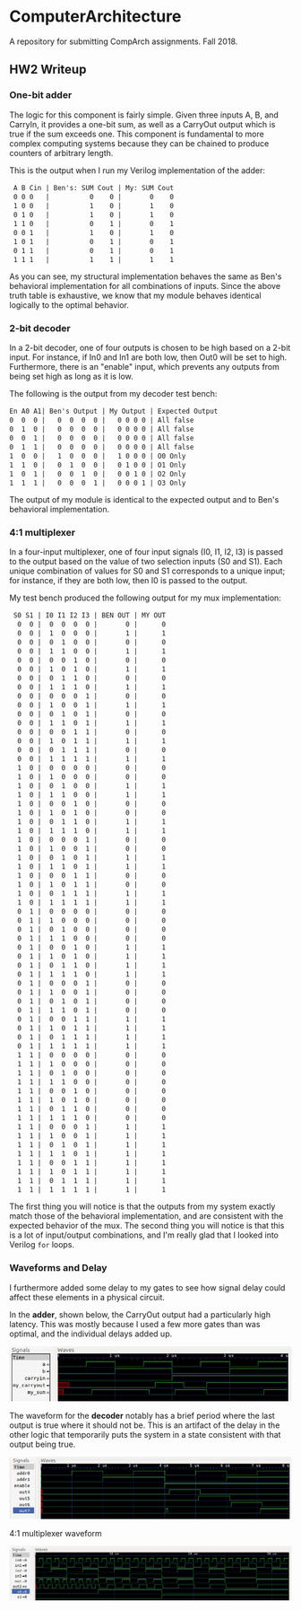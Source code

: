 # ComputerArchitecture
A repository for submitting CompArch assignments. Fall 2018.

## HW2 Writeup
### One-bit adder
The logic for this component is fairly simple. Given three inputs A, B, and CarryIn, it provides a one-bit sum, as well as a CarryOut output which is true if the sum exceeds one. This component is fundamental to more complex computing systems because they can be chained to produce counters of arbitrary length.

This is the output when I run my Verilog implementation of the adder:

```
 A B Cin | Ben's: SUM Cout | My: SUM Cout
 0 0 0   |          0    0 |       0    0
 1 0 0   |          1    0 |       1    0
 0 1 0   |          1    0 |       1    0
 1 1 0   |          0    1 |       0    1
 0 0 1   |          1    0 |       1    0
 1 0 1   |          0    1 |       0    1
 0 1 1   |          0    1 |       0    1
 1 1 1   |          1    1 |       1    1

```

As you can see, my structural implementation behaves the same as Ben's behavioral implementation for all combinations of inputs. Since the above truth table is exhaustive, we know that my module behaves identical logically to the optimal behavior.

### 2-bit decoder
In a 2-bit decoder, one of four outputs is chosen to be high based on a 2-bit input. For instance, if In0 and In1 are both low, then Out0 will be set to high. Furthermore, there is an "enable" input, which prevents any outputs from being set high as long as it is low.

The following is the output from my decoder test bench:

```
En A0 A1| Ben's Output | My Output | Expected Output
0  0  0 |   0  0  0  0 |   0 0 0 0 | All false 
0  1  0 |   0  0  0  0 |   0 0 0 0 | All false 
0  0  1 |   0  0  0  0 |   0 0 0 0 | All false 
0  1  1 |   0  0  0  0 |   0 0 0 0 | All false 
1  0  0 |   1  0  0  0 |   1 0 0 0 | O0 Only   
1  1  0 |   0  1  0  0 |   0 1 0 0 | O1 Only   
1  0  1 |   0  0  1  0 |   0 0 1 0 | O2 Only   
1  1  1 |   0  0  0  1 |   0 0 0 1 | O3 Only 
```

The output of my module is identical to the expected output and to Ben's behavioral implementation.

### 4:1 multiplexer
In a four-input multiplexer, one of four input signals (I0, I1, I2, I3) is passed to the output based on the value of two selection inputs (S0 and S1). Each unique combination of values for S0 and S1 corresponds to a unique input; for instance, if they are both low, then I0 is passed to the output.

My test bench produced the following output for my mux implementation:

```
 S0 S1 | I0 I1 I2 I3 | BEN OUT | MY OUT
  0  0 |  0  0  0  0 |       0 |      0
  0  0 |  1  0  0  0 |       1 |      1
  0  0 |  0  1  0  0 |       0 |      0
  0  0 |  1  1  0  0 |       1 |      1
  0  0 |  0  0  1  0 |       0 |      0
  0  0 |  1  0  1  0 |       1 |      1
  0  0 |  0  1  1  0 |       0 |      0
  0  0 |  1  1  1  0 |       1 |      1
  0  0 |  0  0  0  1 |       0 |      0
  0  0 |  1  0  0  1 |       1 |      1
  0  0 |  0  1  0  1 |       0 |      0
  0  0 |  1  1  0  1 |       1 |      1
  0  0 |  0  0  1  1 |       0 |      0
  0  0 |  1  0  1  1 |       1 |      1
  0  0 |  0  1  1  1 |       0 |      0
  0  0 |  1  1  1  1 |       1 |      1
  1  0 |  0  0  0  0 |       0 |      0
  1  0 |  1  0  0  0 |       0 |      0
  1  0 |  0  1  0  0 |       1 |      1
  1  0 |  1  1  0  0 |       1 |      1
  1  0 |  0  0  1  0 |       0 |      0
  1  0 |  1  0  1  0 |       0 |      0
  1  0 |  0  1  1  0 |       1 |      1
  1  0 |  1  1  1  0 |       1 |      1
  1  0 |  0  0  0  1 |       0 |      0
  1  0 |  1  0  0  1 |       0 |      0
  1  0 |  0  1  0  1 |       1 |      1
  1  0 |  1  1  0  1 |       1 |      1
  1  0 |  0  0  1  1 |       0 |      0
  1  0 |  1  0  1  1 |       0 |      0
  1  0 |  0  1  1  1 |       1 |      1
  1  0 |  1  1  1  1 |       1 |      1
  0  1 |  0  0  0  0 |       0 |      0
  0  1 |  1  0  0  0 |       0 |      0
  0  1 |  0  1  0  0 |       0 |      0
  0  1 |  1  1  0  0 |       0 |      0
  0  1 |  0  0  1  0 |       1 |      1
  0  1 |  1  0  1  0 |       1 |      1
  0  1 |  0  1  1  0 |       1 |      1
  0  1 |  1  1  1  0 |       1 |      1
  0  1 |  0  0  0  1 |       0 |      0
  0  1 |  1  0  0  1 |       0 |      0
  0  1 |  0  1  0  1 |       0 |      0
  0  1 |  1  1  0  1 |       0 |      0
  0  1 |  0  0  1  1 |       1 |      1
  0  1 |  1  0  1  1 |       1 |      1
  0  1 |  0  1  1  1 |       1 |      1
  0  1 |  1  1  1  1 |       1 |      1
  1  1 |  0  0  0  0 |       0 |      0
  1  1 |  1  0  0  0 |       0 |      0
  1  1 |  0  1  0  0 |       0 |      0
  1  1 |  1  1  0  0 |       0 |      0
  1  1 |  0  0  1  0 |       0 |      0
  1  1 |  1  0  1  0 |       0 |      0
  1  1 |  0  1  1  0 |       0 |      0
  1  1 |  1  1  1  0 |       0 |      0
  1  1 |  0  0  0  1 |       1 |      1
  1  1 |  1  0  0  1 |       1 |      1
  1  1 |  0  1  0  1 |       1 |      1
  1  1 |  1  1  0  1 |       1 |      1
  1  1 |  0  0  1  1 |       1 |      1
  1  1 |  1  0  1  1 |       1 |      1
  1  1 |  0  1  1  1 |       1 |      1
  1  1 |  1  1  1  1 |       1 |      1
```

The first thing you will notice is that the outputs from my system exactly match those of the behavioral implementation, and are consistent with the expected behavior of the mux. The second thing you will notice is that this is a lot of input/output combinations, and I'm really glad that I looked into Verilog `for` loops.

### Waveforms and Delay
I furthermore added some delay to my gates to see how signal delay could affect these elements in a physical circuit.

In the **adder**, shown below, the CarryOut output had a particularly high latency. This was mostly because I used a few more gates than was optimal, and the individual delays added up.

![HW2_adder_waveform](https://github.com/jeremycryan/ComputerArchitecture/blob/master/HW2/HW2_adder_wave.JPG?raw=true)

The waveform for the **decoder** notably has a brief period where the last output is true where it should not be. This is an artifact of the delay in the other logic that temporarily puts the system in a state consistent with that output being true.

![HW2_demux_waveform](https://github.com/jeremycryan/ComputerArchitecture/blob/master/HW2/HW2_demux_wave.JPG?raw=true)

4:1 multiplexer waveform

![HW2_mux_waveform](https://github.com/jeremycryan/ComputerArchitecture/blob/master/HW2/HW2_mux_wave.JPG?raw=true)
